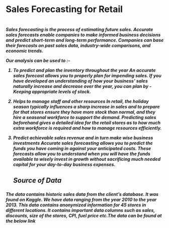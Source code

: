 <h1>Sales Forecasting for Retail<h1>

<h5>Sales forecasting is the process of estimating future sales. Accurate sales forecasts enable companies to make informed business decisions and predict short-term 
and long-term performance. Companies can base their forecasts on past sales data, industry-wide comparisons, and economic trends.

Our analysis can be used to :-

1. To predict and plan the inventory throughout the year
    An accurate sales forecast allows you to properly plan for impending sales. If you have developed an understanding of how your business' sales naturally 
    increase and decrease over the year, you can plan by -Keeping appropriate levels of stock.

2. Helps to manage staff and other resources
    In retail, the holiday season typically influences a sharp increase in sales and to prepare for that stores ensure they have more stock than normal, and they 
    hire a seasonal workforce to support the demand. Predicting sales beforehand gives a detailed idea for the retail stores as to how much extra workforce is 
    required and how to manage resources efficiently.
    
3. Predict achievable sales revenue and in turn make wise business investments
    Accurate sales forecasting allows you to predict the funds you have coming in against your anticipated costs. These forecasts allow you to understand when you will 
    have the funds available to wisely invest in growth without sacrificing much needed capital for your day-to-day business expenses.<h5>
    
    
    <h2>Source of Data</h2>
    
<h5>The data contains historic sales data from the client’s database. It was found on Kaggle. We have data ranging from the year 2010 to the year 2013. 
    This data contains anonymized information for 45 stores in different locations. It contains important data columns such as sales, discounts, size of the stores, 
    CPI, fuel price etc.The data can be found at the below link</h5>
  
  





